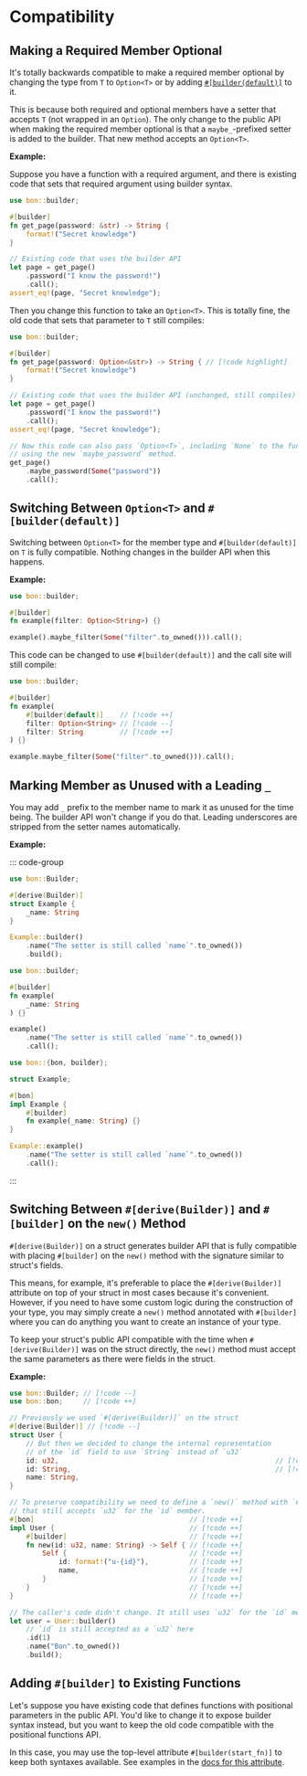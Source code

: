 # Compatibility

## Making a Required Member Optional

It's totally backwards compatible to make a required member optional by changing the type from `T` to `Option<T>` or by adding [`#[builder(default)]`](../../reference/builder/member/default) to it.

This is because both required and optional members have a setter that accepts `T` (not wrapped in an `Option`). The only change to the public API when making the required member optional is that a `maybe_`-prefixed setter is added to the builder. That new method accepts an `Option<T>`.

**Example:**

Suppose you have a function with a required argument, and there is existing code that sets that required argument using builder syntax.

```rust
use bon::builder;

#[builder]
fn get_page(password: &str) -> String {
    format!("Secret knowledge")
}

// Existing code that uses the builder API
let page = get_page()
    .password("I know the password!")
    .call();
assert_eq!(page, "Secret knowledge");
```

Then you change this function to take an `Option<T>`. This is totally fine, the old code that sets that parameter to `T` still compiles:

```rust
use bon::builder;

#[builder]
fn get_page(password: Option<&str>) -> String { // [!code highlight]
    format!("Secret knowledge")
}

// Existing code that uses the builder API (unchanged, still compiles)
let page = get_page()
    .password("I know the password!")
    .call();
assert_eq!(page, "Secret knowledge");

// Now this code can also pass `Option<T>`, including `None` to the function
// using the new `maybe_password` method.
get_page()
    .maybe_password(Some("password"))
    .call();
```

## Switching Between `Option<T>` and `#[builder(default)]`

Switching between `Option<T>` for the member type and `#[builder(default)]` on `T` is fully compatible. Nothing changes in the builder API when this happens.

**Example:**

```rust
use bon::builder;

#[builder]
fn example(filter: Option<String>) {}

example().maybe_filter(Some("filter".to_owned())).call();
```

This code can be changed to use `#[builder(default)]` and the call site will still compile:

```rust ignore
use bon::builder;

#[builder]
fn example(
    #[builder(default)]    // [!code ++]
    filter: Option<String> // [!code --]
    filter: String         // [!code ++]
) {}

example.maybe_filter(Some("filter".to_owned())).call();
```

## Marking Member as Unused with a Leading `_`

You may add `_` prefix to the member name to mark it as unused for the time being. The builder API won't change if you do that. Leading underscores are stripped from the setter names automatically.

**Example:**

::: code-group

```rust [Struct]
use bon::Builder;

#[derive(Builder)]
struct Example {
    _name: String
}

Example::builder()
    .name("The setter is still called `name`".to_owned())
    .build();
```

```rust [Free function]
use bon::builder;

#[builder]
fn example(
    _name: String
) {}

example()
    .name("The setter is still called `name`".to_owned())
    .call();
```

```rust [Associated method]
use bon::{bon, builder};

struct Example;

#[bon]
impl Example {
    #[builder]
    fn example(_name: String) {}
}

Example::example()
    .name("The setter is still called `name`".to_owned())
    .call();
```

:::

## Switching Between `#[derive(Builder)]` and `#[builder]` on the `new()` Method

`#[derive(Builder)]` on a struct generates builder API that is fully compatible with placing `#[builder]` on the `new()` method with the signature similar to struct's fields.

This means, for example, it's preferable to place the `#[derive(Builder)]` attribute on top of your struct in most cases because it's convenient. However, if you need to have some custom logic during the construction of your type, you may simply create a `new()` method annotated with `#[builder]` where you can do anything you want to create an instance of your type.

To keep your struct's public API compatible with the time when `#[derive(Builder)]` was on the struct directly, the `new()` method must accept the same parameters as there were fields in the struct.

**Example:**

```rust ignore
use bon::Builder; // [!code --]
use bon::bon;     // [!code ++]

// Previously we used `#[derive(Builder)]` on the struct
#[derive(Builder)] // [!code --]
struct User {
    // But then we decided to change the internal representation
    // of the `id` field to use `String` instead of `u32`
    id: u32,                                                     // [!code --]
    id: String,                                                  // [!code ++]
    name: String,
}

// To preserve compatibility we need to define a `new()` method with `#[builder]`
// that still accepts `u32` for the `id` member.
#[bon]                                      // [!code ++]
impl User {                                 // [!code ++]
    #[builder]                              // [!code ++]
    fn new(id: u32, name: String) -> Self { // [!code ++]
        Self {                              // [!code ++]
            id: format!("u-{id}"),          // [!code ++]
            name,                           // [!code ++]
        }                                   // [!code ++]
    }                                       // [!code ++]
}                                           // [!code ++]

// The caller's code didn't change. It still uses `u32` for the `id` member.
let user = User::builder()
    // `id` is still accepted as a `u32` here
    .id(1)
    .name("Bon".to_owned())
    .build();
```

## Adding `#[builder]` to Existing Functions

Let's suppose you have existing code that defines functions with positional parameters in the public API. You'd like to change it to expose builder syntax instead, but you want to keep the old code compatible with the positional functions API.

In this case, you may use the top-level attribute `#[builder(start_fn)]` to keep both syntaxes available. See examples in the [docs for this attribute](../../reference/builder/top-level/start_fn#exposing-original-function).
